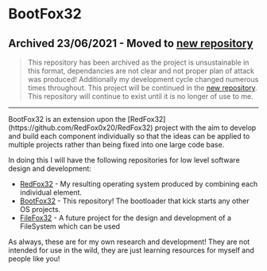 # BootFox32
## Archived 23/06/2021 - Moved to [new repository](https://github.com/RedFox0x20/RedFox32_Bootloader)
>This repository has been archived as the project is unsustainable in this format, dependancies are not clear and not proper plan of attack was produced! Additionally my development cycle changed numerous times throughout.
This project will be continued in the [new repository](https://github.com/RedFox0x20/RedFox32_Bootloader). This repository will continue to exist until it is no longer of use to me.

<hr>
BootFox32 is an extension upon the
[RedFox32](https://github.com/RedFox0x20/RedFox32) project with the aim to
develop and build each component individually so that the ideas can be applied
to multiple projects rather than being fixed into one large code base.

In doing this I will have the following repositories for low level software
design and development:
* [RedFox32](https://github.com/RedFox0x20/RedFox32) - My resulting operating
system produced by combining each individual element.
* [BootFox32](https://github.com/RedFox0x20/BootFox32) - This repository! The
bootloader that kick starts any other OS projects.
* [FileFox32](https://github.com/RedFox0x20/FileFox32) - A future project for the design and development of a FileSystem which can be
used

As always, these are for my own research and development! They are not intended
for use in the wild, they are just learning resources for myself and people like
you!

